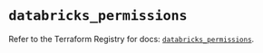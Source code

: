 # `databricks_permissions`

Refer to the Terraform Registry for docs: [`databricks_permissions`](https://registry.terraform.io/providers/databricks/databricks/1.50.0/docs/resources/permissions).
